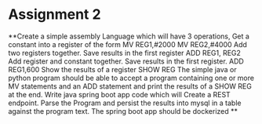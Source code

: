 # Assignment 2

**Create a simple assembly Language which will have 3 operations,
Get a constant into a register of the form
MV REG1,#2000
MV REG2,#4000
Add two registers together. Save results in the first register
ADD REG1, REG2
Add register and constant together. Save results in the first register.
ADD REG1,600
Show the results of a register
SHOW REG
The simple java or python program should be able to accept a program containing one or more MV
statements and an ADD statement and print the results of a SHOW REG at the end.
Write java spring boot app code which will
Create a REST endpoint.
Parse the Program and persist the results into mysql in a table against the program text.
The spring boot app should be dockerized **
